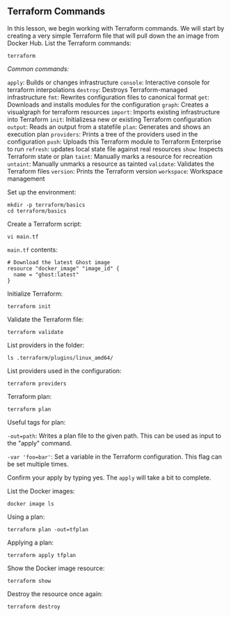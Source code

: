 ## Terraform Commands

In this lesson, we begin working with Terraform commands. We will start by creating a very simple Terraform file that will pull down the an image from Docker Hub.
List the Terraform commands:

```
terraform
```

*Common commands:*

`apply`: Builds or changes infrastructure
`console`: Interactive console for terraform interpolations
`destroy`: Destroys Terraform-managed infrastructure
`fmt`: Rewrites configuration files to canonical format
`get`: Downloads and installs modules for the configuration
`graph`: Creates a visualgraph for terraform resources
`import`: Imports existing infrastructure into Terraform
`init`: Initializesa new or existing Terraform configuration
`output`: Reads an output from a statefile
`plan`: Generates and shows an execution plan
`providers`: Prints a tree of the providers used in the configuration
`push`: Uploads this Terraform module to Terraform Enterprise to run
`refresh`: updates local state file against real resources
`show`: Inspects Terraform state or plan
`taint`: Manually marks a resource for recreation
`untaint`: Manually unmarks a resource as tainted
`validate`: Validates the Terraform files
`version`: Prints the Terraform version
`workspace`: Workspace management

Set up the environment:

```
mkdir -p terraform/basics
cd terraform/basics
```

Create a Terraform script:

```
vi main.tf
```

`main.tf` contents:

```
# Download the latest Ghost image
resource "docker_image" "image_id" {
  name = "ghost:latest"
}
```

Initialize Terraform:

```
terraform init
```

Validate the Terraform file:

```
terraform validate
```

List providers in the folder:

```
ls .terraform/plugins/linux_amd64/
```

List providers used in the configuration:

```
terraform providers
```

Terraform plan:

```
terraform plan
```

Useful tags for plan:

`-out=path`: Writes a plan file to the given path. This can be used as input to the "apply" command.

`-var 'foo=bar'`: Set a variable in the Terraform configuration. This flag can be set multiple times.

Confirm your apply by typing yes. The `apply` will take a bit to complete.

List the Docker images:

```
docker image ls
```

Using a plan:

```
terraform plan -out=tfplan
```

Applying a plan:

```
terraform apply tfplan
```

Show the Docker image resource:

```
terraform show
```

Destroy the resource once again:

```
terraform destroy
```